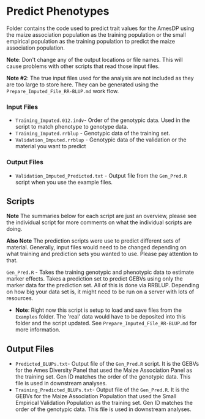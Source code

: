 # Predict Phenotypes
Folder contains the code used to predict trait values for the AmesDP using the maize association population as the training population or the small empirical population as the training population to predict the maize association population.

**Note**: Don't change any of the output locations or file names. This will cause problems with other scripts that read those input files.

**Note #2**: The true input files used for the analysis are not included as they are too large to store here. They can be generated using the `Prepare_Imputed_File_RR-BLUP.md` work flow. 

### Input Files
- `Training_Imputed.012.indv`- Order of the genotypic data. Used in the script to match phenotype to genotype data.
- `Training_Imputed.rrblup` - Genotypic data of the training set.
- `Validation_Imputed.rrblup` - Genotypic data of the validation or the material you want to predict

### Output Files
- `Validation_Imputed_Predicted.txt` - Output file from the `Gen_Pred.R` script when you use the example files.

## Scripts
**Note** The summaries below for each script are just an overview, please see the individual script for more comments on what the individual scripts are doing.

**Also Note** The prediction scripts were use to predict different sets of material. Generally, input files would need to be changed depending on what training and prediction sets you wanted to use. Please pay attention to that.

`Gen_Pred.R` - Takes the training genotypic and phenotypic data to estimate marker effects. Takes a prediction set to predict GEBVs using only the marker data for the prediction set. All of this is done via RRBLUP. Depending on how big your data set is, it might need to be run on a server with lots of resources. 

- **Note**: Right now this script is setup to load and save files from the `Examples` folder. The 'real' data would have to be deposited into this folder and the script updated. See `Prepare_Imputed_File_RR-BLUP.md` for more information.

## Output Files
- `Predicted_BLUPs.txt`- Output file of the `Gen_Pred.R` script. It is the GEBVs for the Ames Diversity Panel that used the Maize Association Panel as the training set. Gen ID matches the order of the genotypic data. This file is used in downstream analyses.
- `Training_Predicted_BLUPs.txt`- Output file of the `Gen_Pred.R`. It is the GEBVs for the Maize Association Population that used the Small Empirical Validation Population as the training set. Gen ID matches the order of the genotypic data. This file is used in downstream analyses.


